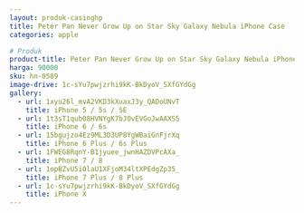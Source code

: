 ```yaml
---
layout: produk-casinghp
title: Peter Pan Never Grow Up on Star Sky Galaxy Nebula iPhone Case
categories: apple

# Produk
product-title: Peter Pan Never Grow Up on Star Sky Galaxy Nebula iPhone Case
harga: 90000
sku: hn-0589
image-drive: 1c-sYu7pwjzrhi9kK-BkDyoV_SXfGYdGg
gallery:
  - url: 1xyu26l_mvA2VKD3kXuaxJ3y_QADoUNvT
    title: iPhone 5 / 5s / SE
  - url: 1t3sT1qub08HVNYgK7bJOvEVGoJwAAXS5
    title: iPhone 6 / 6s
  - url: 15bgujzo4Ez9ML3D3UP8YgWBaiGnFjrXq
    title: iPhone 6 Plus / 6s Plus
  - url: 1FWEG8RqnY-B1jyuee_jwnHAZDVPcAXa_
    title: iPhone 7 / 8
  - url: 1opBZvU5i0laU1XFjoM34ltXPEdgZp35_
    title: iPhone 7 Plus / 8 Plus
  - url: 1c-sYu7pwjzrhi9kK-BkDyoV_SXfGYdGg
    title: iPhone X
---
```

